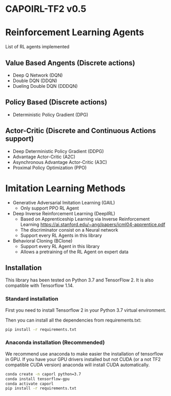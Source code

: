 # CAPOIRL-TF2 v0.5

# Reinforcement Learning Agents

List of RL agents implemented

## Value Based Angents (Discrete actions)
- Deep Q Network (DQN) 
- Double DQN (DDQN)
- Dueling Double DQN (DDDQN)

## Policy Based (Discrete actions)
- Deterministic Policy Gradient (DPG)

## Actor-Critic (Discrete and Continuous Actions support)
- Deep Deterministic Policy Gradient (DDPG)
- Advantage Actor-Critic (A2C)
- Asynchronous Advantage Actor-Critic (A3C)
- Proximal Policy Optimization (PPO)

# Imitation Learning Methods
- Generative Adversarial Imitation Learning (GAIL)
    - Only support PPO RL Agent
- Deep Inverse Reinforcement Learning (DeepIRL)
    - Based on Apprenticeship Learning via Inverse Reinforcement Learning https://ai.stanford.edu/~ang/papers/icml04-apprentice.pdf
    - The discriminator consist on a Neural network
    - Support every RL Agents in this library
- Behavioral Cloning (BClone)
    - Support every RL Agent in this library
    - Allows a pretraining of the RL Agent on expert data

## Installation

This library has been tested on Python 3.7 and TensorFlow 2. It is also compatible with Tensorflow 1.14.

### Standard installation

First you need to install Tensorflow 2 in your Python 3.7 virtual environment.

Then you can install all the dependencies from requirements.txt:

```bash
pip install -r requirements.txt
```

### Anaconda installation (Recommended)

We recommend use anaconda to make easier the installation of tensorflow in GPU. If you have your GPU drivers installed but not CUDA (or a not TF2 compatible CUDA version) anaconda will install CUDA automatically.

```bash
conda create -n caporl python=3.7
conda install tensorflow-gpu
conda activate caporl
pip install -r requirements.txt
```
